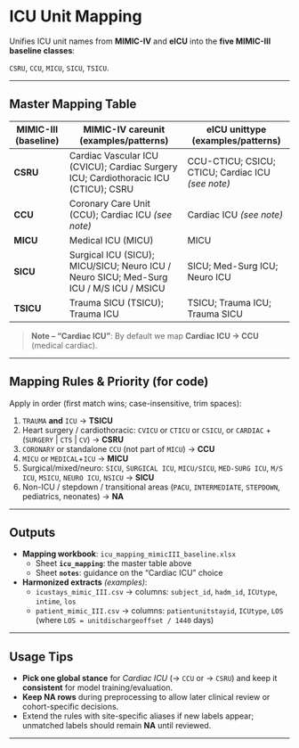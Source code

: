 # ICU Unit Mapping

Unifies ICU unit names from **MIMIC-IV** and **eICU** into the **five MIMIC-III baseline classes**:

`CSRU`, `CCU`, `MICU`, `SICU`, `TSICU`.


---

## Master Mapping Table

| MIMIC-III (baseline) | MIMIC-IV careunit (examples/patterns) | eICU unittype (examples/patterns) |
|---|---|---|
| **CSRU** | Cardiac Vascular ICU (CVICU); Cardiac Surgery ICU; Cardiothoracic ICU (CTICU); CSRU | CCU-CTICU; CSICU; CTICU; Cardiac ICU *(see note)* |
| **CCU**  | Coronary Care Unit (CCU); Cardiac ICU *(see note)* | Cardiac ICU *(see note)* |
| **MICU** | Medical ICU (MICU) | MICU |
| **SICU** | Surgical ICU (SICU); MICU/SICU; Neuro ICU / Neuro SICU; Med-Surg ICU / M/S ICU / MSICU | SICU; Med-Surg ICU; Neuro ICU |
| **TSICU**| Trauma SICU (TSICU); Trauma ICU | TSICU; Trauma ICU; Trauma SICU |

> **Note – “Cardiac ICU”**: By default we map **Cardiac ICU → CCU** (medical cardiac).  
---

## Mapping Rules & Priority (for code)

Apply in order (first match wins; case-insensitive, trim spaces):

1. `TRAUMA` **and** `ICU` → **TSICU**  
2. Heart surgery / cardiothoracic: `CVICU` or `CTICU` or `CSICU`, or `CARDIAC` + (`SURGERY` \| `CTS` \| `CV`) → **CSRU**  
3. `CORONARY` or standalone `CCU` (not part of `MICU`) → **CCU**  
4. `MICU` or `MEDICAL`+`ICU` → **MICU**  
5. Surgical/mixed/neuro: `SICU`, `SURGICAL ICU`, `MICU/SICU`, `MED-SURG ICU`, `M/S ICU`, `MSICU`, `NEURO ICU`, `NSICU` → **SICU**  
6. Non-ICU / stepdown / transitional areas (`PACU`, `INTERMEDIATE`, `STEPDOWN`, pediatrics, neonates) → **NA**

---

## Outputs

- **Mapping workbook**: `icu_mapping_mimicIII_baseline.xlsx`  
  - Sheet **`icu_mapping`**: the master table above  
  - Sheet **`notes`**: guidance on the “Cardiac ICU” choice
- **Harmonized extracts** *(examples)*:
  - `icustays_mimic_III.csv` → columns: `subject_id`, `hadm_id`, `ICUtype`, `intime`, `los`
  - `patient_mimic_III.csv` → columns: `patientunitstayid`, `ICUtype`, `LOS` (where `LOS = unitdischargeoffset / 1440` days)

---

## Usage Tips

- **Pick one global stance** for *Cardiac ICU* (→ `CCU` or → `CSRU`) and keep it **consistent** for model training/evaluation.
- **Keep NA rows** during preprocessing to allow later clinical review or cohort-specific decisions.
- Extend the rules with site-specific aliases if new labels appear; unmatched labels should remain **NA** until reviewed.

---
